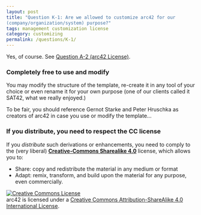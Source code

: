 ```yaml
---
layout: post
title: "Question K-1: Are we allowed to customize arc42 for our
(company/organization/system) purpose?"
tags: management customization license
category: customizing
permalink: /questions/K-1/
---
```


Yes, of course. See [Question A-2 (arc42 License)](/questions/A-2).

### Completely free to use and modify

You may modify the structure of the template, re-create it in any tool of
your choice or even rename it for your own purpose
(one of our clients called it SAT42, what we really enjoyed.)

To be fair, you should reference Gernot Starke and Peter Hruschka
as creators of arc42 in case you use or modify the template...

### If you distribute, you need to respect the CC license

If you _distribute_ such derivations or enhancements, you need to comply
to the (very liberal) [**Creative-Commons Sharealike 4.0**](https://creativecommons.org/licenses/by-sa/4.0/) license, which allows you to:

* Share: copy and redistribute the material in any medium or format
* Adapt: remix, transform, and build upon the material for any purpose, even commercially.

<a rel="license" href="https://creativecommons.org/licenses/by-sa/4.0/"><img alt="Creative Commons License" style="border-width:0" src="https://i.creativecommons.org/l/by-sa/4.0/88x31.png" /></a><br />arc42 is licensed under a <a rel="license" href="https://creativecommons.org/licenses/by-sa/4.0/">Creative Commons Attribution-ShareAlike 4.0 International License</a>.
